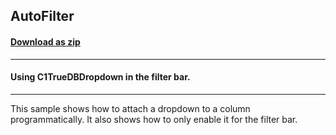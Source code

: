 ## AutoFilter
#### [Download as zip](https://minhaskamal.github.io/DownGit/#/home?url=https://github.com/GrapeCity/ComponentOne-WinForms-Samples/tree/master/NetFramework\TrueDBGrid\CS\AutoFilter)
____
#### Using C1TrueDBDropdown in the filter bar.
____
This sample shows how to attach a dropdown to a column programmatically.  It also shows how to only enable it for the filter bar. 